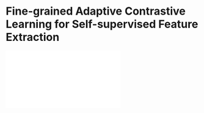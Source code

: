 # Fine-grained Adaptive Contrastive Learning for Self-supervised Feature Extraction

![RR Flowchart](RRFlowchart.pdf)
